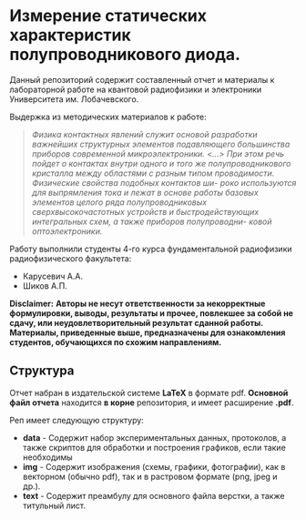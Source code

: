 # Измерение статических характеристик полупроводникового диода.

Данный репозиторий содержит составленный отчет и материалы к лабораторной работе на квантовой радиофизики и электроники Университета им. Лобачевского.

 
Выдержка из методических материалов к работе:
>*Физика контактных явлений служит основой разработки важнейших
структурных элементов подавляющего большинства приборов современной
микроэлектроники. <...> При этом речь пойдет о контактах
внутри одного и того же полупроводникового кристалла между областями с
разным типом проводимости. Физические свойства подобных контактов ши-
роко используются для выпрямления тока и лежат в основе работы базовых
элементов целого ряда полупроводниковых сверхвысокочастотных устройств
и быстродействующих интегральных схем, а также приборов полупроводни-
ковой оптоэлектроники.*

Работу выполнили студенты 4-го курса фундаментальной радиофизики радиофизического факультета:
 - Карусевич А.А.
 - Шиков А.П.


**Disclaimer:**
**Авторы не несут ответственности за некорректные формулировки, выводы, результаты и прочее, повлекшее за собой не сдачу, или неудовлетворительный результат сданной работы. Материалы, приведенные выше, предназначены для ознакомления студентов, обучающихся по схожим направлениям.**

## Структура
Отчет набран в издательской системе **LaTeX** в формате pdf. 
**Основной файл отчета** находится **в корне** репозитория, и имеет
расширение **.pdf**.

Реп имеет следующую структуру:
- **data** - Содержит набор экспериментальных данных, протоколов, а также скриптов для обработки и построения графиков,
  если такие необходимы
- **img** - Содержит изображения (схемы, графики, фотографии), как в векторном (обычно pdf), так и в растровом формате
  (png, jpeg и др.).
- **text** - Содержит преамбулу для основного файла верстки, а также титульный лист.


